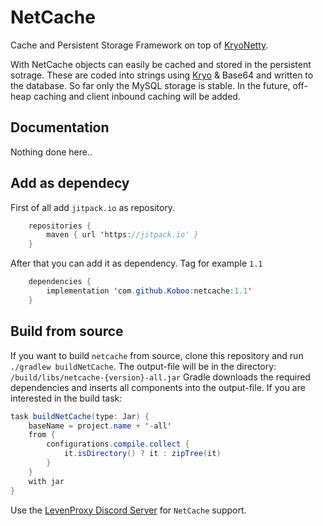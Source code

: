 # NetCache
Cache and Persistent Storage Framework on top of [KryoNetty](https://github.com/Koboo/kryonetty). 

With NetCache objects can easily be cached and stored in the persistent sotrage. These are coded into strings using [Kryo](https://github.com/EsotericSoftware/kryo) & Base64 and written to the database. So far only the MySQL storage is stable. In the future, off-heap caching and client inbound caching will be added.


## Documentation

Nothing done here..


## Add as dependecy

First of all add `jitpack.io` as repository. 

```java
    repositories {
        maven { url 'https://jitpack.io' }
    }
```

After that you can add it as dependency. Tag for example `1.1`
```java
    dependencies {
        implementation 'com.github.Koboo:netcache:1.1'
    }
```

## Build from source

If you want to build `netcache` from source, clone this repository and run `./gradlew buildNetCache`. The output-file will be in the directory: `/build/libs/netcache-{version}-all.jar`
Gradle downloads the required dependencies and inserts all components into the output-file.
If you are interested in the build task:

```java
task buildNetCache(type: Jar) {
    baseName = project.name + '-all'
    from {
        configurations.compile.collect {
            it.isDirectory() ? it : zipTree(it)
        }
    }
    with jar
}
```

Use the [LevenProxy Discord Server](https://discord.levenproxy.eu/) for `NetCache` support.